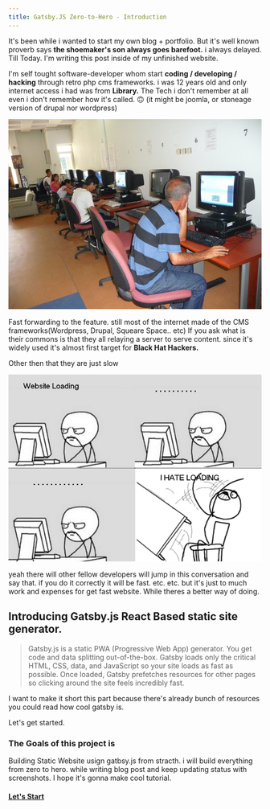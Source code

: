 ```yaml
---
title: Gatsby.JS Zero-to-Hero - Introduction
---
```



It's been while i wanted to start my own blog + portfolio. But it's well known 
proverb says __the shoemaker's son always goes barefoot.__ i always delayed. 
Till Today. I'm writing this post inside of my unfinished website.

I'm self tought software-developer whom start **coding / developing / hacking** through retro php cms 
frameworks. i was 12 years old and only internet access i had was from **Library.** The Tech i don't remember at all even 
i don't remember how it's called. 🙃 (it might be joomla, or stoneage version of drupal nor wordpress) 

![library's stone age computers](./kutuphane.png) 

Fast forwarding to the feature. still most of the internet made of the CMS frameworks(Wordpress, Drupal, Squeare Space.. etc)
If you ask what is their commons is that they all relaying a server to serve content. since it's widely used it's almost first target for **Black Hat Hackers.** 

Other then that they are just slow

![Who doesn't ? ](./slow.png)

yeah there will other fellow developers will jump in this conversation and say that. if you do it correctly it will be fast.
etc. etc. but it's just to much work and expenses for get fast website. While theres a better way of doing.  


## Introducing Gatsby.js React Based static site generator.
> Gatsby.js is a static PWA (Progressive Web App) generator. You get code and data splitting out-of-the-box. Gatsby loads only the critical HTML, CSS, data, and JavaScript so your site loads as fast as possible. Once loaded, Gatsby prefetches resources for other pages so clicking around the site feels incredibly fast.

I want to make it short this part because there's already bunch of resources you could read how cool gatsby is. 

Let's get started.

### The Goals of this project is 
Building Static Website usign gatbsy.js from stracth. i will build everything from zero to hero. while writing blog post and 
keep updating status with screenshots. I hope it's gonna make cool tutorial.

#### [Let's Start](next)








